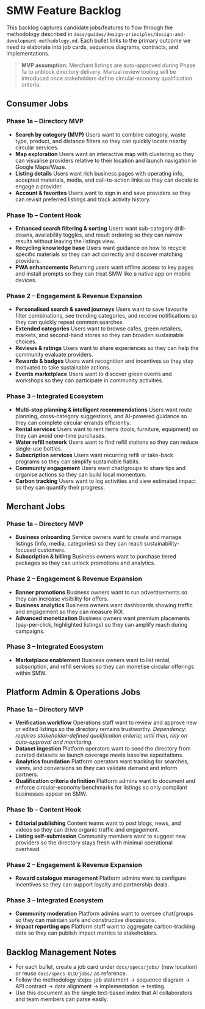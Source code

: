 # SMW Feature Backlog

This backlog captures candidate jobs/features to flow through the methodology described in `docs/guides/design-principles/design-and-development-methodology.md`. Each bullet links to the primary outcome we need to elaborate into job cards, sequence diagrams, contracts, and implementations.

> **MVP assumption:** Merchant listings are auto-approved during Phase 1a to unblock directory delivery. Manual review tooling will be introduced once stakeholders define circular-economy qualification criteria.

## Consumer Jobs

### Phase 1a – Directory MVP

- **Search by category (MVP)** Users want to combine category, waste type, product, and distance filters so they can quickly locate nearby circular services.
- **Map exploration** Users want an interactive map with clustering so they can visualise providers relative to their location and launch navigation in Google Maps/Waze.
- **Listing details** Users want rich business pages with operating info, accepted materials, media, and call-to-action links so they can decide to engage a provider.
- **Account & favorites** Users want to sign in and save providers so they can revisit preferred listings and track activity history.

### Phase 1b – Content Hook

- **Enhanced search filtering & sorting** Users want sub-category drill-downs, availability toggles, and result ordering so they can narrow results without leaving the listings view.
- **Recycling knowledge base** Users want guidance on how to recycle specific materials so they can act correctly and discover matching providers.
- **PWA enhancements** Returning users want offline access to key pages and install prompts so they can treat SMW like a native app on mobile devices.

### Phase 2 – Engagement & Revenue Expansion

- **Personalised search & saved journeys** Users want to save favourite filter combinations, see trending categories, and receive notifications so they can quickly repeat common searches.
- **Extended categories** Users want to browse cafes, green retailers, markets, and second-hand stores so they can broaden sustainable choices.
- **Reviews & ratings** Users want to share experiences so they can help the community evaluate providers.
- **Rewards & badges** Users want recognition and incentives so they stay motivated to take sustainable actions.
- **Events marketplace** Users want to discover green events and workshops so they can participate in community activities.

### Phase 3 – Integrated Ecosystem

- **Multi-stop planning & intelligent recommendations** Users want route planning, cross-category suggestions, and AI-powered guidance so they can complete circular errands efficiently.
- **Rental services** Users want to rent items (tools, furniture, equipment) so they can avoid one-time purchases.
- **Water refill network** Users want to find refill stations so they can reduce single-use bottles.
- **Subscription services** Users want recurring refill or take-back programs so they can simplify sustainable habits.
- **Community engagement** Users want chat/groups to share tips and organise actions so they can build local momentum.
- **Carbon tracking** Users want to log activities and view estimated impact so they can quantify their progress.

## Merchant Jobs

### Phase 1a – Directory MVP

- **Business onboarding** Service owners want to create and manage listings (info, media, categories) so they can reach sustainability-focused customers.
- **Subscription & billing** Business owners want to purchase tiered packages so they can unlock promotions and analytics.

### Phase 2 – Engagement & Revenue Expansion

- **Banner promotions** Business owners want to run advertisements so they can increase visibility for offers.
- **Business analytics** Business owners want dashboards showing traffic and engagement so they can measure ROI.
- **Advanced monetization** Business owners want premium placements (pay-per-click, highlighted listings) so they can amplify reach during campaigns.

### Phase 3 – Integrated Ecosystem

- **Marketplace enablement** Business owners want to list rental, subscription, and refill services so they can monetise circular offerings within SMW.

## Platform Admin & Operations Jobs

### Phase 1a – Directory MVP

- **Verification workflow** Operations staff want to review and approve new or edited listings so the directory remains trustworthy. _Dependency: requires stakeholder-defined qualification criteria; until then, rely on auto-approval and monitoring._
- **Dataset ingestion** Platform operators want to seed the directory from curated datasets so launch coverage meets baseline expectations.
- **Analytics foundation** Platform operators want tracking for searches, views, and conversions so they can validate demand and inform partners.
- **Qualification criteria definition** Platform admins want to document and enforce circular-economy benchmarks for listings so only compliant businesses appear on SMW.

### Phase 1b – Content Hook

- **Editorial publishing** Content teams want to post blogs, news, and videos so they can drive organic traffic and engagement.
- **Listing self-submission** Community members want to suggest new providers so the directory stays fresh with minimal operational overhead.

### Phase 2 – Engagement & Revenue Expansion

- **Reward catalogue management** Platform admins want to configure incentives so they can support loyalty and partnership deals.

### Phase 3 – Integrated Ecosystem

- **Community moderation** Platform admins want to oversee chat/groups so they can maintain safe and constructive discussions.
- **Impact reporting ops** Platform staff want to aggregate carbon-tracking data so they can publish impact metrics to stakeholders.

## Backlog Management Notes

- For each bullet, create a job card under `docs/specs/jobs/` (new location) or reuse `docs/specs-OLD/jobs/` as reference.
- Follow the methodology steps: job statement → sequence diagram → API contract → data alignment → implementation → testing.
- Use this document as the single text-based index that AI collaborators and team members can parse easily.
